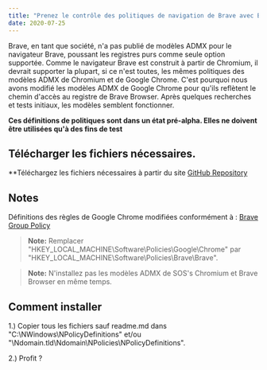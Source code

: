 ```yaml
---
title: "Prenez le contrôle des politiques de navigation de Brave avec BraveADMX - Modèles ADMX modifiés"
date: 2020-07-25
---
```



Brave, en tant que société, n'a pas publié de modèles ADMX pour le navigateur Brave, poussant les registres purs comme seule option supportée.
Comme le navigateur Brave est construit à partir de Chromium, il devrait supporter la plupart, si ce n'est toutes, les mêmes politiques des modèles ADMX de Chromium et de Google Chrome.
C'est pourquoi nous avons modifié les modèles ADMX de Google Chrome pour qu'ils reflètent le chemin d'accès au registre de Brave Browser. Après quelques recherches et tests initiaux, les modèles semblent fonctionner.

**Ces définitions de politiques sont dans un état pré-alpha. Elles ne doivent être utilisées qu'à des fins de test**

## Télécharger les fichiers nécessaires.

**Téléchargez les fichiers nécessaires à partir du site [GitHub Repository](https://github.com/simeononsecurity/BraveADMX)

## Notes

Définitions des règles de Google Chrome modifiées conformément à :
[Brave Group Policy](https://support.brave.com/hc/en-us/articles/360039248271-Group-Policy)

> **Note:** Remplacer "HKEY_LOCAL_MACHINE\Software\Policies\Google\Chrome" par "HKEY_LOCAL_MACHINE\Software\Policies\Brave\Brave".

> **Note:** N'installez pas les modèles ADMX de SOS's Chromium et Brave Browser en même temps.

## Comment installer

1.) Copier tous les fichiers sauf readme.md dans "C:\NWindows\NPolicyDefinitions" et/ou "\Ndomain.tld\Ndomain\NPolicies\NPolicyDefinitions".

2.) Profit ?